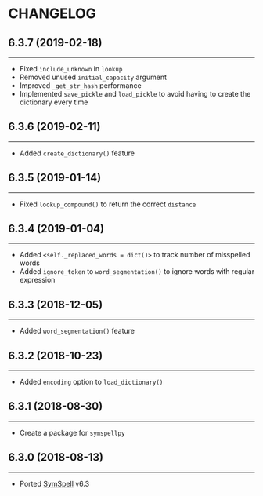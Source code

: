 CHANGELOG <br>
==============

## 6.3.7 (2019-02-18)
---------------------
- Fixed `include_unknown` in `lookup`
- Removed unused `initial_capacity` argument
- Improved `_get_str_hash` performance
- Implemented `save_pickle` and `load_pickle` to avoid having to create the
dictionary every time

## 6.3.6 (2019-02-11)
---------------------
- Added `create_dictionary()` feature

## 6.3.5 (2019-01-14)
---------------------
- Fixed `lookup_compound()` to return the correct `distance`

## 6.3.4 (2019-01-04)
---------------------
- Added `<self._replaced_words = dict()>` to track number of misspelled words
- Added `ignore_token` to `word_segmentation()` to ignore words with regular expression

## 6.3.3 (2018-12-05)
---------------------
- Added `word_segmentation()` feature

## 6.3.2 (2018-10-23)
---------------------
- Added `encoding` option to `load_dictionary()`

## 6.3.1 (2018-08-30)
---------------------
- Create a package for `symspellpy`

## 6.3.0 (2018-08-13)
---------------------
- Ported [SymSpell](https://github.com/wolfgarbe/SymSpell) v6.3
